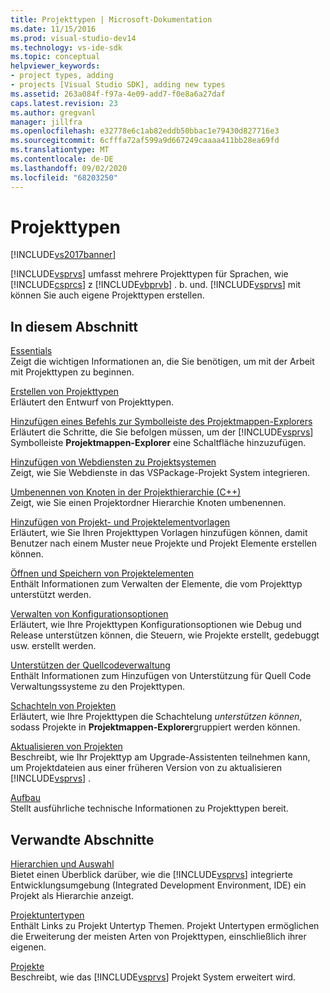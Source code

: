 ```yaml
---
title: Projekttypen | Microsoft-Dokumentation
ms.date: 11/15/2016
ms.prod: visual-studio-dev14
ms.technology: vs-ide-sdk
ms.topic: conceptual
helpviewer_keywords:
- project types, adding
- projects [Visual Studio SDK], adding new types
ms.assetid: 263a084f-f97a-4e09-add7-f0e8a6a27daf
caps.latest.revision: 23
ms.author: gregvanl
manager: jillfra
ms.openlocfilehash: e32778e6c1ab82eddb50bbac1e79430d827716e3
ms.sourcegitcommit: 6cfffa72af599a9d667249caaaa411bb28ea69fd
ms.translationtype: MT
ms.contentlocale: de-DE
ms.lasthandoff: 09/02/2020
ms.locfileid: "68203250"
---
```

# <a name="project-types"></a>Projekttypen
[!INCLUDE[vs2017banner](../../includes/vs2017banner.md)]

[!INCLUDE[vsprvs](../../includes/vsprvs-md.md)] umfasst mehrere Projekttypen für Sprachen, wie [!INCLUDE[csprcs](../../includes/csprcs-md.md)] z [!INCLUDE[vbprvb](../../includes/vbprvb-md.md)] . b. und. [!INCLUDE[vsprvs](../../includes/vsprvs-md.md)] mit können Sie auch eigene Projekttypen erstellen.  
  
## <a name="in-this-section"></a>In diesem Abschnitt  
 [Essentials](../../extensibility/internals/project-type-essentials.md)  
 Zeigt die wichtigen Informationen an, die Sie benötigen, um mit der Arbeit mit Projekttypen zu beginnen.  
  
 [Erstellen von Projekttypen](../../extensibility/internals/creating-project-types.md)  
 Erläutert den Entwurf von Projekttypen.  
  
 [Hinzufügen eines Befehls zur Symbolleiste des Projektmappen-Explorers](../../extensibility/adding-a-command-to-the-solution-explorer-toolbar.md)  
 Erläutert die Schritte, die Sie befolgen müssen, um der [!INCLUDE[vsprvs](../../includes/vsprvs-md.md)] Symbolleiste **Projektmappen-Explorer** eine Schaltfläche hinzuzufügen.  
  
 [Hinzufügen von Webdiensten zu Projektsystemen](../../misc/adding-web-services-to-project-systems.md)  
 Zeigt, wie Sie Webdienste in das VSPackage-Projekt System integrieren.  
  
 [Umbenennen von Knoten in der Projekthierarchie (C++)](../../misc/renaming-project-hierarchy-nodes-cpp.md)  
 Zeigt, wie Sie einen Projektordner Hierarchie Knoten umbenennen.  
  
 [Hinzufügen von Projekt- und Projektelementvorlagen](../../extensibility/internals/adding-project-and-project-item-templates.md)  
 Erläutert, wie Sie Ihren Projekttypen Vorlagen hinzufügen können, damit Benutzer nach einem Muster neue Projekte und Projekt Elemente erstellen können.  
  
 [Öffnen und Speichern von Projektelementen](../../extensibility/internals/opening-and-saving-project-items.md)  
 Enthält Informationen zum Verwalten der Elemente, die vom Projekttyp unterstützt werden.  
  
 [Verwalten von Konfigurationsoptionen](../../extensibility/internals/managing-configuration-options.md)  
 Erläutert, wie Ihre Projekttypen Konfigurationsoptionen wie Debug und Release unterstützen können, die Steuern, wie Projekte erstellt, gedebuggt usw. erstellt werden.  
  
 [Unterstützen der Quellcodeverwaltung](../../extensibility/internals/supporting-source-control.md)  
 Enthält Informationen zum Hinzufügen von Unterstützung für Quell Code Verwaltungssysteme zu den Projekttypen.  
  
 [Schachteln von Projekten](../../extensibility/internals/nesting-projects.md)  
 Erläutert, wie Ihre Projekttypen die Schachtelung *unterstützen können*, sodass Projekte in **Projektmappen-Explorer**gruppiert werden können.  
  
 [Aktualisieren von Projekten](../../extensibility/internals/upgrading-projects.md)  
 Beschreibt, wie Ihr Projekttyp am Upgrade-Assistenten teilnehmen kann, um Projektdateien aus einer früheren Version von zu aktualisieren [!INCLUDE[vsprvs](../../includes/vsprvs-md.md)] .  
  
 [Aufbau](../../extensibility/internals/project-types-architecture.md)  
 Stellt ausführliche technische Informationen zu Projekttypen bereit.  
  
## <a name="related-sections"></a>Verwandte Abschnitte  
 [Hierarchien und Auswahl](../../extensibility/internals/hierarchies-and-selection.md)  
 Bietet einen Überblick darüber, wie die [!INCLUDE[vsprvs](../../includes/vsprvs-md.md)] integrierte Entwicklungsumgebung (Integrated Development Environment, IDE) ein Projekt als Hierarchie anzeigt.  
  
 [Projektuntertypen](../../extensibility/internals/project-subtypes.md)  
 Enthält Links zu Projekt Untertyp Themen. Projekt Untertypen ermöglichen die Erweiterung der meisten Arten von Projekttypen, einschließlich ihrer eigenen.  
  
 [Projekte](../../extensibility/internals/projects.md)  
 Beschreibt, wie das [!INCLUDE[vsprvs](../../includes/vsprvs-md.md)] Projekt System erweitert wird.
